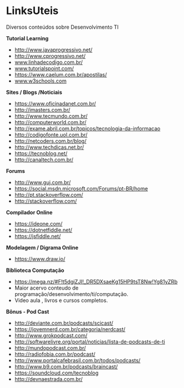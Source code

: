 # LinksUteis
Diversos conteúdos sobre Desenvolvimento TI

**Tutorial Learning** 
* http://www.javaprogressivo.net/
* http://www.cprogressivo.net/
* www.linhadecodigo.com.br/
* www.tutorialspoint.com/
* https://www.caelum.com.br/apostilas/
* www.w3schools.com

**Sites / Blogs /Noticiais**
* https://www.oficinadanet.com.br/
* http://imasters.com.br/
* http://www.tecmundo.com.br/
* http://computerworld.com.br/ 
* http://exame.abril.com.br/topicos/tecnologia-da-informacao 
* http://codigofonte.uol.com.br/
* http://netcoders.com.br/blog/
* http://www.techdicas.net.br/
* https://tecnoblog.net/
* http://canaltech.com.br/

**Forums**
* http://www.guj.com.br/
* https://social.msdn.microsoft.com/Forums/pt-BR/home
* http://pt.stackoverflow.com/
* http://stackoverflow.com/

**Compilador Online**
* https://ideone.com/
* https://dotnetfiddle.net/
* https://jsfiddle.net/

**Modelagem / Digrama Online**
* https://www.draw.io/

**Biblioteca Computação**
* https://mega.nz/#F!t5dgiZJI!_DR5DXsaeKg15HP9tsT8Nw!Yg81yZRb
* Maior acervo conteudo de programação/desenvolvimento/ti/computação.
* Video aula , livros e cursos completos. 

**Bônus  - Pod Cast**
* http://deviante.com.br/podcasts/scicast/
* https://jovemnerd.com.br/categoria/nerdcast/
* http://www.grokpodcast.com/
* http://softwarelivre.org/portal/noticias/lista-de-podcasts-de-ti
* http://mundopodcast.com.br/
* http://radiofobia.com.br/podcast/
* http://www.portalcafebrasil.com.br/todos/podcasts/
* http://www.b9.com.br/podcasts/braincast/
* https://soundcloud.com/tecnoblog
* http://devnaestrada.com.br/
